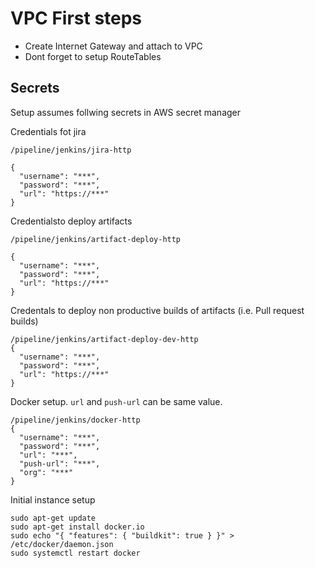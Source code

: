 # VPC First steps

- Create Internet Gateway and attach to VPC
- Dont forget to setup RouteTables


## Secrets

Setup assumes follwing secrets in AWS secret manager


Credentials fot jira
```
/pipeline/jenkins/jira-http

{
  "username": "***",
  "password": "***",
  "url": "https://***"
}
```


Credentialsto deploy artifacts
```
/pipeline/jenkins/artifact-deploy-http

{
  "username": "***",
  "password": "***",
  "url": "https://***"
}

```

Credentals to deploy non productive builds of artifacts (i.e. Pull request builds)
```
/pipeline/jenkins/artifact-deploy-dev-http
{
  "username": "***",
  "password": "***",
  "url": "https://***"
}
```


Docker setup. `url` and `push-url` can be same value. 
```
/pipeline/jenkins/docker-http
{
  "username": "***",
  "password": "***",
  "url": "***",
  "push-url": "***",
  "org": "***"
}
```

Initial instance setup
```
sudo apt-get update
sudo apt-get install docker.io
sudo echo "{ "features": { "buildkit": true } }" > /etc/docker/daemon.json
sudo systemctl restart docker
```
